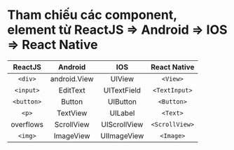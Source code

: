 # Tham chiếu các component, element từ ReactJS => Android => IOS => React Native

| ReactJS | Android | IOS | React Native |
|:-------:|:-------:|:---:|:------------:|
| `<div>`   | android.View | UIView | `<View>` |
| `<input>` | EditText | UITextField | `<TextInput>` |
| `<button>` | Button | UIButton | `<Button>` |
| `<p>` | TextView | UILabel | `<Text>` |
| overflows | ScrollView | UIScrollView | `<ScrollView>` |
| `<img>` | ImageView | UIImageView | `<Image>` |